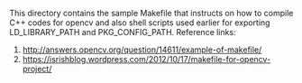 This directory contains the sample Makefile
that instructs on how to compile C++ codes 
for opencv and also shell scripts used earlier 
for exporting LD_LIBRARY_PATH and PKG_CONFIG_PATH.
Reference links:
1. http://answers.opencv.org/question/14611/example-of-makefile/
2. https://isrishblog.wordpress.com/2012/10/17/makefile-for-opencv-project/
